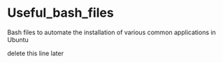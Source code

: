 # Useful_bash_files
Bash files to automate the installation of various common applications in Ubuntu

delete this line later 
